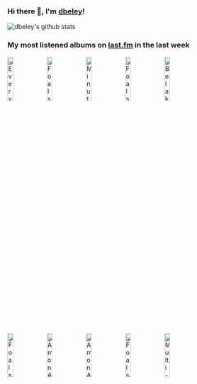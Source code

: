 ### Hi there 👋, I'm [dbeley](https://dbeley.ovh/en)!

![dbeley's github stats](https://github-readme-stats.vercel.app/api?username=dbeley)

### My most listened albums on [last.fm](https://www.last.fm/user/d_beley) in the last week

[<img src='https://lastfm.freetls.fastly.net/i/u/300x300/636bb0ff2f18ea8614ca670f4852d175.jpg' width='16%' height='16%' alt='Everything Everything - Raw Data Feel'>](https://www.last.fm/music/everything%2beverything/raw%2bdata%2bfeel)&nbsp;
[<img src='https://lastfm.freetls.fastly.net/i/u/300x300/c34e1968d7e8082fa0f42a9960976e4f.jpg' width='16%' height='16%' alt='Foals - Holy Fire'>](https://www.last.fm/music/foals/holy%2bfire)&nbsp;
[<img src='https://lastfm.freetls.fastly.net/i/u/300x300/8879f81513ea2f1bc32e2f493f1eaa7f.jpg' width='16%' height='16%' alt='Minutemen - Double Nickels on the Dime'>](https://www.last.fm/music/minutemen/double%2bnickels%2bon%2bthe%2bdime)&nbsp;
[<img src='https://lastfm.freetls.fastly.net/i/u/300x300/3db24df097e5bad7352368f54d6a7220.jpg' width='16%' height='16%' alt='Foals - Everything Not Saved Will Be Lost: Part 2'>](https://www.last.fm/music/foals/everything%2bnot%2bsaved%2bwill%2bbe%2blost%253a%2bpart%2b2)&nbsp;
[<img src='https://lastfm.freetls.fastly.net/i/u/300x300/653ffb6bbce0c4673350ea43c628d0e6.png' width='16%' height='16%' alt='Belakor - The Frail Tide'>](https://www.last.fm/music/be%2527lakor/the%2bfrail%2btide)&nbsp;
<br>
[<img src='https://lastfm.freetls.fastly.net/i/u/300x300/3005ee2d7e2fe0c9e6c6b7f89a083c54.jpg' width='16%' height='16%' alt='Foals - Everything Not Saved Will Be Lost : Part 1'>](https://www.last.fm/music/foals/everything%2bnot%2bsaved%2bwill%2bbe%2blost%2b%253a%2bpart%2b1)&nbsp;
[<img src='https://lastfm.freetls.fastly.net/i/u/300x300/29407341289f4cbcb88addfa9b5bd910.png' width='16%' height='16%' alt='Amon Amarth - Surtur Rising'>](https://www.last.fm/music/amon%2bamarth/surtur%2brising)&nbsp;
[<img src='https://lastfm.freetls.fastly.net/i/u/300x300/452a220c6c6d41a4a651aa5da2e3d07b.png' width='16%' height='16%' alt='Amon Amarth - Twilight of the Thunder God'>](https://www.last.fm/music/amon%2bamarth/twilight%2bof%2bthe%2bthunder%2bgod)&nbsp;
[<img src='https://lastfm.freetls.fastly.net/i/u/300x300/6d25e9af899317c30bd527673e594f58.png' width='16%' height='16%' alt='Foals - What Went Down'>](https://www.last.fm/music/foals/what%2bwent%2bdown)&nbsp;
[<img src='https://lastfm.freetls.fastly.net/i/u/300x300/510f2eab4fc9b248bba86a66b1a36a94.jpg' width='16%' height='16%' alt='Multi-interprètes - We out Here'>](https://www.last.fm/music/multi-interpre%25cc%2580tes/we%2bout%2bhere)&nbsp;
<br>
